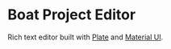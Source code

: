 # Boat Project Editor

Rich text editor built with
[Plate](https://plate.udecode.io/)
and [Material UI](https://mui.com/).
